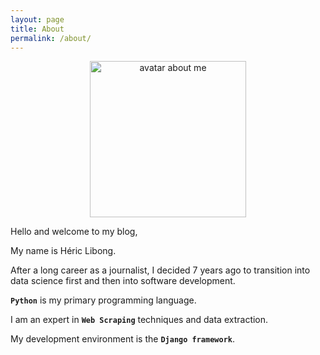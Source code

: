 ```yaml
---
layout: page
title: About
permalink: /about/
---
```



<p align = "center">
<img src="https://raw.githubusercontent.com/hericlibong/portfolio/main/media/avatar.jpeg" alt="avatar about me" width="250" height="250"/>
</p>

Hello and welcome to my blog,

My name is Héric Libong.

After a long career as a journalist, I decided 7 years ago to transition into data science first and then into software development.

**`Python`** is my primary programming language.

I am an expert in **`Web Scraping`** techniques and data extraction.

My development environment is the **`Django framework`**.

